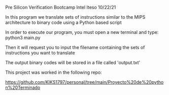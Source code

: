 Pre Silicon Verification Bootcamp
Intel 
Iteso
10/22/21

In this program we translate sets of instructions similar to the MIPS
architecture to binary code using a Python based script 

In order to execute our program, you must open a new terminal and type:
	python3 main.py

Then it will request you to input the filename containing the sets of
instructions you want to translate

The output binary codes will be stored in a file called 'output.txt'

This project was worked in the following repo:

https://github.com/KIKS1797/personal/tree/main/Proyecto%20de%20python%20Terminado
